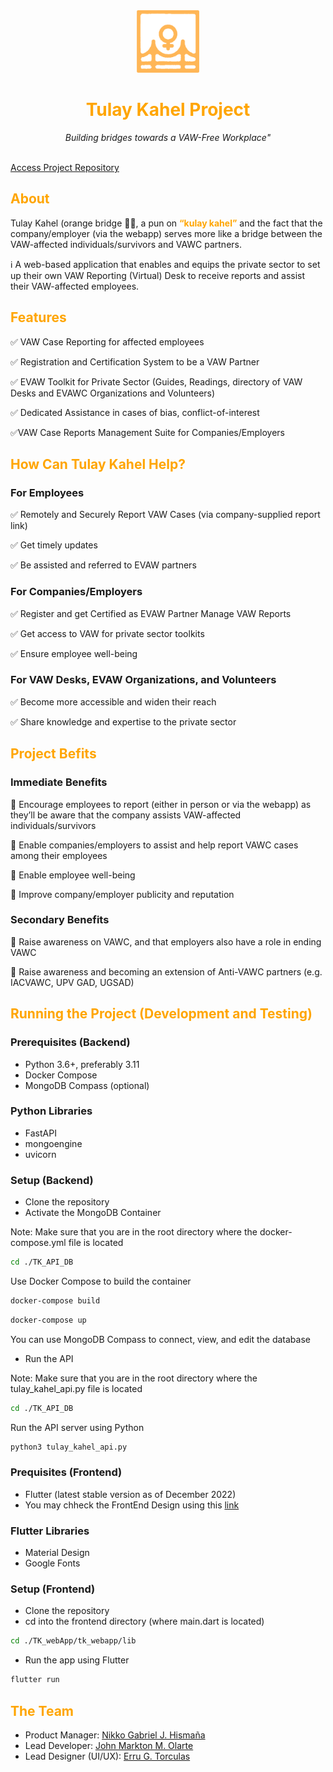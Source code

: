 <div style="text-align:center">
    <img src="./TK_webApp/tk_webapp/lib/assets/TK_logo.png" width=100px />
    <h1 style="color:orange"> Tulay Kahel Project </h1>
    <i> Building bridges towards a VAW-Free Workplace" </i>
</div>
<br>

[Access Project Repository](https://github.com/Tulay-Kahel/Tulay-Kahel-Project)

<h2 style="color:orange"> About </h2>

Tulay Kahel (orange bridge 🍊🌉, a pun on <b style="color:orange">“kulay kahel”</b> and the fact that the company/employer (via the webapp) serves more like a bridge between the VAW-affected individuals/survivors and VAWC partners.

ℹ A web-based application that enables and equips the private sector to set up their own VAW Reporting (Virtual) Desk to receive reports and assist their VAW-affected employees.

<h2 style="color:orange"> Features </h2>

✅ VAW Case Reporting for affected employees

✅ Registration and Certification System to be a VAW Partner

✅ EVAW Toolkit for Private Sector (Guides, Readings, directory of VAW Desks and EVAWC Organizations and Volunteers)

✅ Dedicated Assistance in cases of bias, conflict-of-interest

✅VAW Case Reports Management Suite for Companies/Employers

<h2 style="color:orange"> How Can Tulay Kahel Help? </h2>

### For Employees

✅ Remotely and Securely Report VAW Cases (via company-supplied report link)

✅ Get timely updates

✅ Be assisted and referred to EVAW partners

### For Companies/Employers

✅ Register and get Certified as EVAW Partner Manage VAW Reports

✅ Get access to VAW for private sector toolkits

✅ Ensure employee well-being

### For VAW Desks, EVAW Organizations, and Volunteers

✅ Become more accessible and widen their reach

✅ Share knowledge and expertise to the private sector


<h2 style="color:orange"> Project Befits </h2>

### Immediate Benefits

🍊 Encourage employees to report (either in person or via the webapp) as they’ll be aware that the company assists VAW-affected individuals/survivors 

🍊 Enable companies/employers to assist and help report VAWC cases among their employees

🍊 Enable employee well-being

🍊 Improve company/employer publicity and reputation

### Secondary Benefits

🍊 Raise awareness on VAWC, and that employers also have a role in ending VAWC

🍊 Raise awareness and becoming an extension of Anti-VAWC partners (e.g. IACVAWC, 
UPV GAD, UGSAD)

<h2 style="color:orange"> Running the Project (Development and Testing) </h2>

### Prerequisites (Backend)
- Python 3.6+, preferably 3.11
- Docker Compose
- MongoDB Compass (optional)
### Python Libraries
- FastAPI
- mongoengine
- uvicorn
### Setup (Backend)
- Clone the repository
- Activate the MongoDB Container

Note: Make sure that you are in the root directory where the docker-compose.yml file is located
```bash
cd ./TK_API_DB
```

Use Docker Compose to build the container
```bash
docker-compose build
```

```bash
docker-compose up
```

You can use MongoDB Compass to connect, view, and edit the database

- Run the API

Note: Make sure that you are in the root directory where the tulay_kahel_api.py file is located

```bash
cd ./TK_API_DB
```

Run the API server using Python
```bash
python3 tulay_kahel_api.py
```

### Prequisites (Frontend)
- Flutter (latest stable version as of December 2022)
- You may chheck the FrontEnd Design using this [link](https://qrco.de/bdZ586)
### Flutter Libraries
- Material Design
- Google Fonts
### Setup (Frontend)
- Clone the repository
- cd into the frontend directory (where main.dart is located)

```bash
cd ./TK_webApp/tk_webapp/lib
```

- Run the app using Flutter

```bash
flutter run
```

<h2 style="color:orange"> The Team </h2>

- Product Manager: [Nikko Gabriel J. Hismaña](https://github.com/nikko-gabriel) 
- Lead Developer: [John Markton M. Olarte](https://github.com/GravitonXD)
- Lead Designer (UI/UX): [Erru G. Torculas](mailto:egtorculas@up.edu.ph)